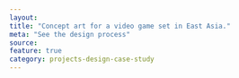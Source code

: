 ```yaml
---
layout: 
title: "Concept art for a video game set in East Asia."
meta: "See the design process"
source:
feature: true
category: projects-design-case-study
---
```

